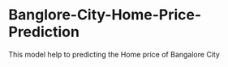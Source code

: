 # Banglore-City-Home-Price-Prediction
This model help to predicting the Home price of Bangalore City
